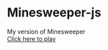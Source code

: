# Minesweeper-js
 My version of Minesweeper <br>
 [Click here to play](https://mariuscristianpop.github.io/Minesweeper-js)
